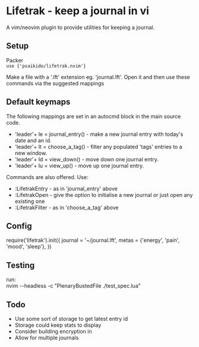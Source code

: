 # Lifetrak - keep a journal in vi

A vim/neovim plugin to provide utilities for keeping a journal.  

## Setup
Packer  
`use {'psaikido/lifetrak.nvim'}`

Make a file with a '.lft' extension eg. 'journal.lft'. 
Open it and then use these commands via the suggested mappings


## Default keymaps
The following mappings are set in an autocmd block in the main source code.

- 'leader'+ le = journal_entry() - make a new journal entry with today's date and an id.  
- 'leader'+ lt = choose_a_tag() - filter any populated 'tags' entries to a new window.
- 'leader'+ ld = view_down() - move down one journal entry.
- 'leader'+ lu = view_up() - move up one journal entry.

Commands are also offered. Use:
- :LifetrakEntry - as in 'journal_entry' above
- :LifetrakOpen - give the option to initialise a new journal or just open any existing one
- :LifetrakFilter - as in 'choose_a_tag' above


## Config
require('lifetrak').init({ 
    journal = '~/journal.lft',
    metas = {'energy', 'pain', 'mood', 'sleep'},
})


## Testing
run:  
nvim --headless -c "PlenaryBustedFile ./test_spec.lua"


## Todo
- Use some sort of storage to get latest entry id
- Storage could keep stats to display
- Consider building encryption in
- Allow for multiple journals
